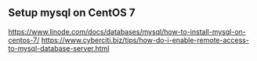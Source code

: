 ## Setup mysql on CentOS 7

https://www.linode.com/docs/databases/mysql/how-to-install-mysql-on-centos-7/
https://www.cyberciti.biz/tips/how-do-i-enable-remote-access-to-mysql-database-server.html
